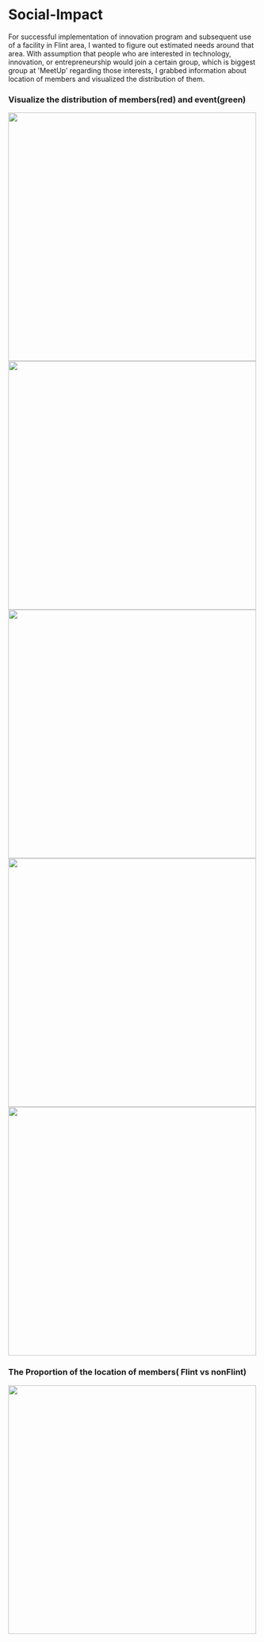 # Social-Impact
For successful implementation of innovation program and subsequent use of a facility in Flint area, I wanted to figure out estimated needs around that area. With assumption that people who are interested in technology, innovation, or entrepreneurship would join a certain group, which is biggest group at 'MeetUp' regarding those interests, I grabbed information about location of members and visualized the distribution of them. 

### Visualize the distribution of members(red) and event(green)
<img src="https://cloud.githubusercontent.com/assets/24194372/23112786/2123d82a-f701-11e6-80f1-21f46560a685.jpg" width="500">
<img src="https://cloud.githubusercontent.com/assets/24194372/23112791/2b6bc2d4-f701-11e6-882b-f205da4f03a0.jpg" width="500">
<img src="https://cloud.githubusercontent.com/assets/24194372/23112794/2d62d096-f701-11e6-9afb-893c5d7070b3.jpg" width="500">
<img src="https://cloud.githubusercontent.com/assets/24194372/23112795/30539b64-f701-11e6-94a0-76a20d41e91c.jpg" width="500">
<img src="https://cloud.githubusercontent.com/assets/24194372/23112796/323440f0-f701-11e6-95de-cd8dd2272cc6.jpg" width="500">

### The Proportion of the location of members( Flint vs nonFlint)
<img src="https://cloud.githubusercontent.com/assets/24194372/23112800/34fca584-f701-11e6-8c10-c66e8d0d6f05.png" width="500">

